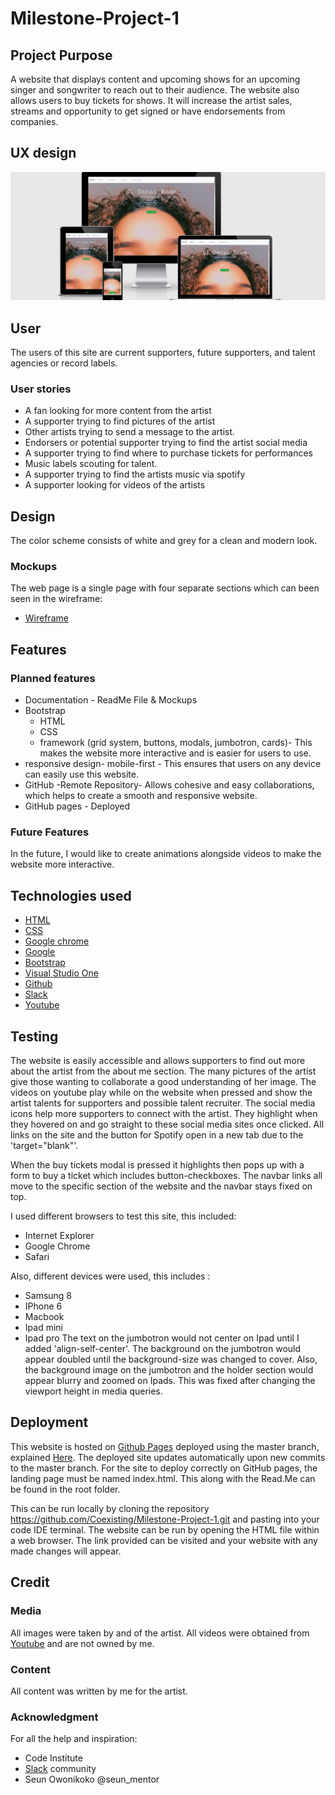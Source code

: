 # Milestone-Project-1
## Project Purpose
A website that displays content and upcoming shows for an upcoming singer and songwriter to reach out to their audience. The website also allows users to buy tickets for shows. It will increase the artist sales, streams and opportunity to get signed or have endorsements from companies.

## UX design
![Image of demo](Documentation/responsive.png)

## User
The users of this site are current supporters, future supporters, and talent agencies or record labels.

### User stories
* A fan looking for more content from the artist
* A supporter trying to find pictures of the artist
* Other artists trying to send a message to the artist.
* Endorsers or potential supporter trying to find the artist social media
* A supporter trying to find where to purchase tickets for performances
* Music labels scouting for talent.
* A supporter trying to find the artists music via spotify
* A supporter looking for videos of the artists 


## Design
The color scheme consists of white and grey for a clean and modern look.

### Mockups
The web page is a single page with four separate sections which can been seen in the wireframe:

* [Wireframe](https://www.figma.com/file/K0h1YMwVfOuaEDlAAfSLjz/EDR-project-wireframe?node-id=0%3A1)

## Features

### Planned features 


* Documentation - ReadMe File & Mockups
* Bootstrap
  * HTML
  * CSS 
  * framework (grid system, buttons, modals, jumbotron, cards)- This makes the website more interactive and is easier for users to use. 
* responsive design- mobile-first - This ensures that users on any device can easily use this website.
* GitHub -Remote Repository- Allows cohesive and easy collaborations, which helps to create a smooth and responsive website.
* GitHub pages - Deployed

### Future Features 
In the future, I would like to create animations alongside videos to make the website more interactive.

## Technologies used
* [HTML](https://developer.mozilla.org/en-US/docs/Web/HTML#:~:targetText=HTML%20(HyperText%20Markup%20Language)%20is,functionality%2Fbehavior%20(JavaScript).)
* [CSS](https://developer.mozilla.org/en-US/docs/Web/CSS#:~:targetText=Cascading%20Style%20Sheets%20(CSS)%20is,speech%2C%20or%20on%20other%20media.)
* [Google chrome](https://www.google.com/chrome/)
* [Google](https://www.google.com/)
* [Bootstrap](https://getbootstrap.com/)
* [Visual Studio One](https://code.visualstudio.com/)
* [Github](https://github.com/)
* [Slack](https://slack.com/intl/en-gb/)
* [Youtube](https://www.youtube.com/)


## Testing

The website is easily accessible and allows supporters to find out more about the artist from the about me section. The many pictures of the artist give those wanting to collaborate a good understanding of her image. The videos on youtube play while on the website when pressed and show the artist talents for supporters and possible talent recruiter. The social media icons help more supporters to connect with the artist. They highlight when they hovered on and go straight to these social media sites once clicked. All links on the site and the button for Spotify open in a new tab due to the 'target="blank"'.

When the buy tickets modal is pressed it highlights then pops up with a form to buy a ticket which includes button-checkboxes. The navbar links all move to the specific section of the website and the navbar stays fixed on top. 

I used different browsers to test this site, this included:
* Internet Explorer
* Google Chrome 
* Safari

Also, different devices were used, this includes :

* Samsung 8
* IPhone 6
* Macbook 
* Ipad mini
* Ipad pro
The text on the jumbotron would not center on Ipad until I added 'align-self-center'. The background on the jumbotron would appear doubled until the background-size was changed to cover. Also, the background image on the jumbotron and the holder section would appear blurry and zoomed on Ipads. This was fixed after changing the viewport height in media queries.

## Deployment
This website is hosted on [Github Pages](https://coexisting.github.io/Milestone-Project-1/) deployed using the master branch, explained [Here](https://help.github.com/en/github/getting-started-with-github/create-a-repo). The deployed site updates automatically upon new commits to the master branch. For the site to deploy correctly on GitHub pages, the landing page must be named index.html. This along with the Read.Me can be found in the root folder.

This can be run locally by cloning the repository https://github.com/Coexisting/Milestone-Project-1.git and pasting into your code IDE terminal. The website can be run by opening the HTML file within a web browser. The link provided can be visited and your website with any made changes will appear.


## Credit
### Media
All images were taken by and of the artist. All videos were obtained from [Youtube](https://www.youtube.com/) and are not owned by me.
### Content
All content was written by me for the artist.

### Acknowledgment
For all the help and inspiration:
* Code Institute
* [Slack](https://slack.com/intl/en-gb/) community
* Seun Owonikoko @seun_mentor 
